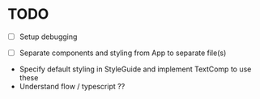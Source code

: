 # TODO

* [ ] Setup debugging

- [ ] Separate components and styling from App to separate file(s)

* Specify default styling in StyleGuide and implement TextComp to use these
* Understand flow / typescript ??
